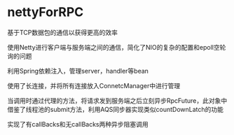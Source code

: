# nettyForRPC
  基于TCP数据包的通信以获得更高的效率
  
  使用Netty进行客户端与服务端之间的通信，简化了NIO的复杂的配置和epoll空轮询的问题
  
  利用Spring依赖注入，管理server，handler等bean
  
  使用了长连接，并将所有连接放入ConnetcManager中进行管理
  
  当调用时通过代理的方法，将请求发到服务端之后立刻异步RpcFuture，此对象中借鉴了线程池的submit方法，利用AQS同步器实现类似countDownLatch的功能
  
  实现了有callBacks和无callBacks两种异步阻塞调用
  
  
